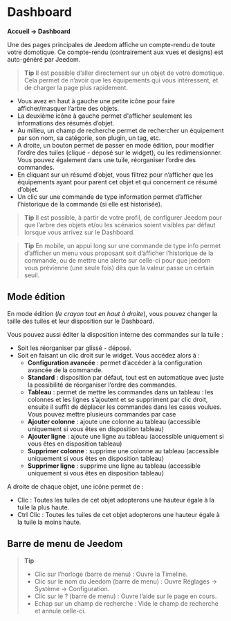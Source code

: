 
# Dashboard
**Accueil → Dashboard**

Une des pages principales de Jeedom affiche un compte-rendu de toute votre domotique. Ce compte-rendu (contrairement aux vues et designs) est auto-généré par Jeedom.


> **Tip**
> Il est possible d’aller directement sur un objet de votre domotique.
> Cela permet de n’avoir que les équipements qui vous intéressent, et de charger la page plus rapidement.

- Vous avez en haut à gauche une petite icône pour faire afficher/masquer l’arbre des objets.
- La deuxième icône à gauche permet d'afficher seulement les informations des résumés d’objet.
- Au milieu, un champ de recherche permet de rechercher un équipement par son nom, sa catégorie, son plugin, un tag, etc.
- A droite, un bouton permet de passer en mode édition, pour modifier l’ordre des tuiles (cliqué - déposé sur le widget), ou les redimensionner. Vous pouvez également dans une tuile, réorganiser l’ordre des commandes.
- En cliquant sur un résumé d’objet, vous filtrez pour n’afficher que les équipements ayant pour parent cet objet et qui concernent ce résumé d’objet.
- Un clic sur une commande de type information permet d’afficher l’historique de la commande (si elle est historisée).

> **Tip**
> Il est possible, à partir de votre profil, de configurer Jeedom pour que l’arbre des objets et/ou les scénarios soient visibles par défaut lorsque vous arrivez sur le Dashboard.

> **Tip**
> En mobile, un appui long sur une commande de type info permet d’afficher un menu vous proposant soit d’afficher l’historique de la commande, ou de mettre une alerte sur celle-ci pour que jeedom vous prévienne (une seule fois) dès que la valeur passe un certain seuil.


## Mode édition

En mode édition (*le crayon tout en haut à droite*), vous pouvez changer la taille des tuiles et leur disposition sur le Dashboard.

Vous pouvez aussi éditer la disposition interne des commandes sur la tuile :

- Soit les réorganiser par glissé - déposé.
- Soit en faisant un clic droit sur le widget. Vous accédez alors à :
    - **Configuration avancée** : permet d’accéder à la configuration avancée de la commande.
    - **Standard** : disposition par défaut, tout est en automatique avec juste la possibilité de réorganiser l’ordre des commandes.
    - **Tableau** : permet de mettre les commandes dans un tableau : les colonnes et les lignes s’ajoutent et se suppriment par clic droit, ensuite il suffit de déplacer les commandes dans les cases voulues. Vous pouvez mettre plusieurs commandes par case
    - **Ajouter colonne** : ajoute une colonne au tableau (accessible uniquement si vous êtes en disposition tableau)
    - **Ajouter ligne** : ajoute une ligne au tableau (accessible uniquement si vous êtes en disposition tableau)
    - **Supprimer colonne** : supprime une colonne au tableau (accessible uniquement si vous êtes en disposition tableau)
    - **Supprimer ligne** : supprime une ligne au tableau (accessible uniquement si vous êtes en disposition tableau)

A droite de chaque objet, une icône permet de :

- Clic : Toutes les tuiles de cet objet adopterons une hauteur égale à la tuile la plus haute.
- Ctrl Clic : Toutes les tuiles de cet objet adopterons une hauteur égale à la tuile la moins haute.

## Barre de menu de Jeedom

> **Tip**
> - Clic sur l’horloge (barre de menu) : Ouvre la Timeline.
> - Clic sur le nom du Jeedom (barre de menu) : Ouvre Réglages → Système → Configuration.
> - Clic sur le ? (barre de menu) : Ouvre l’aide sur le page en cours.
> - Echap sur un champ de recherche : Vide le champ de recherche et annule celle-ci.
